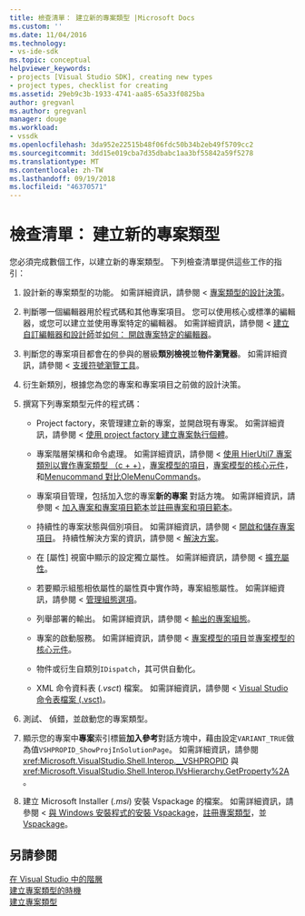 ```yaml
---
title: 檢查清單： 建立新的專案類型 |Microsoft Docs
ms.custom: ''
ms.date: 11/04/2016
ms.technology:
- vs-ide-sdk
ms.topic: conceptual
helpviewer_keywords:
- projects [Visual Studio SDK], creating new types
- project types, checklist for creating
ms.assetid: 29eb9c3b-1933-4741-aa85-65a33f0825ba
author: gregvanl
ms.author: gregvanl
manager: douge
ms.workload:
- vssdk
ms.openlocfilehash: 3da952e22515b48f06fdc50b34b2eb49f5709cc2
ms.sourcegitcommit: 3dd15e019cba7d35dbabc1aa3bf55842a59f5278
ms.translationtype: MT
ms.contentlocale: zh-TW
ms.lasthandoff: 09/19/2018
ms.locfileid: "46370571"
---
```

# <a name="checklist-create-new-project-types"></a>檢查清單： 建立新的專案類型
您必須完成數個工作，以建立新的專案類型。 下列檢查清單提供這些工作的指引：  
  
1.  設計新的專案類型的功能。 如需詳細資訊，請參閱 <<c0> [ 專案類型的設計決策](../../extensibility/internals/project-type-design-decisions.md)。  
  
2.  判斷哪一個編輯器用於程式碼和其他專案項目。 您可以使用核心或標準的編輯器，或您可以建立並使用專案特定的編輯器。 如需詳細資訊，請參閱 <<c0> [ 建立自訂編輯器和設計師](../../extensibility/creating-custom-editors-and-designers.md)並[如何： 開啟專案特定的編輯器](../../extensibility/how-to-open-project-specific-editors.md)。  
  
3.  判斷您的專案項目都會在的參與的層級**類別檢視**並**物件瀏覽器**。 如需詳細資訊，請參閱 <<c0> [ 支援符號瀏覽工具](../../extensibility/internals/supporting-symbol-browsing-tools.md)。  
  
4.  衍生新類別，根據您為您的專案和專案項目之前做的設計決策。  
  
5.  撰寫下列專案類型元件的程式碼：  
  
    -   Project factory，來管理建立新的專案，並開啟現有專案。 如需詳細資訊，請參閱 <<c0> [ 使用 project factory 建立專案執行個體](../../extensibility/internals/creating-project-instances-by-using-project-factories.md)。  
  
    -   專案階層架構和命令處理。 如需詳細資訊，請參閱 <<c0> [ 使用 HierUtil7 專案類別以實作專案類型 （c + +）](https://msdn.microsoft.com/library/a5c16a09-94a2-46ef-87b5-35b815e2f346)，[專案模型的項目](../../extensibility/internals/elements-of-a-project-model.md)，[專案模型的核心元件](../../extensibility/internals/project-model-core-components.md)，和[Menucommand 對比OleMenuCommands](../../extensibility/menucommands-vs-olemenucommands.md)。  
  
    -   專案項目管理，包括加入您的專案**新的專案** 對話方塊。 如需詳細資訊，請參閱 <<c0> [ 加入專案和專案項目範本](../../extensibility/internals/adding-project-and-project-item-templates.md)並[註冊專案和項目範本](../../extensibility/internals/registering-project-and-item-templates.md)。  
  
    -   持續性的專案狀態與個別項目。 如需詳細資訊，請參閱 <<c0> [ 開啟和儲存專案項目](../../extensibility/internals/opening-and-saving-project-items.md)。 持續性解決方案的資訊，請參閱 <<c0> [ 解決方案](../../extensibility/internals/solutions.md)。  
  
    -   在 [屬性] 視窗中顯示的設定獨立屬性。 如需詳細資訊，請參閱 <<c0> [ 擴充屬性](../../extensibility/internals/extending-properties.md)。  
  
    -   若要顯示組態相依屬性的屬性頁中實作時，專案組態屬性。 如需詳細資訊，請參閱 <<c0> [ 管理組態選項](../../extensibility/internals/managing-configuration-options.md)。  
  
    -   列舉部署的輸出。 如需詳細資訊，請參閱 <<c0> [ 輸出的專案組態](../../extensibility/internals/project-configuration-for-output.md)。  
  
    -   專案的啟動服務。 如需詳細資訊，請參閱 <<c0> [ 專案模型的項目](../../extensibility/internals/elements-of-a-project-model.md)並[專案模型的核心元件](../../extensibility/internals/project-model-core-components.md)。  
  
    -   物件或衍生自類別`IDispatch`，其可供自動化。  
  
    -   XML 命令資料表 (*.vsct*) 檔案。 如需詳細資訊，請參閱 < [Visual Studio 命令表檔案 (.vsct)](../../extensibility/internals/visual-studio-command-table-dot-vsct-files.md)。  
  
6.  測試、 偵錯，並啟動您的專案類型。  
  
7.  顯示您的專案中**專案**索引標籤**加入參考**對話方塊中，藉由設定`VARIANT_TRUE`做為值`VSHPROPID_ShowProjInSolutionPage`。 如需詳細資訊，請參閱 <xref:Microsoft.VisualStudio.Shell.Interop.__VSHPROPID> 與 <xref:Microsoft.VisualStudio.Shell.Interop.IVsHierarchy.GetProperty%2A>。  
  
8.  建立 Microsoft Installer (*.msi*) 安裝 Vspackage 的檔案。 如需詳細資訊，請參閱 <<c0> [ 與 Windows 安裝程式的安裝 Vspackage](../../extensibility/internals/installing-vspackages-with-windows-installer.md)，[註冊專案類型](../../extensibility/internals/registering-a-project-type.md)，並[Vspackage](../../extensibility/internals/vspackages.md)。  
  
## <a name="see-also"></a>另請參閱  
 [在 Visual Studio 中的階層](../../extensibility/internals/hierarchies-in-visual-studio.md)   
 [建立專案類型的時機](../../extensibility/internals/when-to-create-project-types.md)   
 [建立專案類型](../../extensibility/internals/creating-project-types.md)